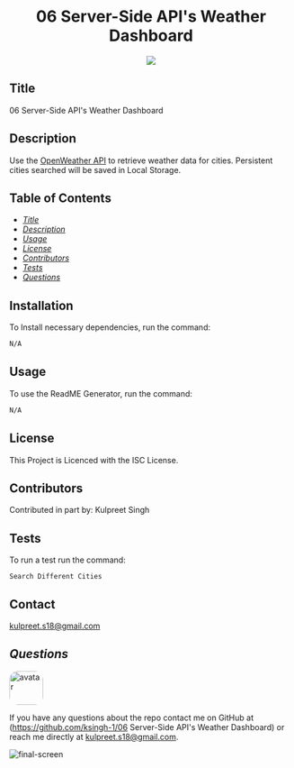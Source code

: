 
<h1 align="center">06 Server-Side API's Weather Dashboard</h1>
<p align="center" margin="50px">
    <a>
    <img src="https://img.shields.io/badge/Creator-KSingh-orange"/>
    </a>
</p>

## Title
06 Server-Side API's Weather Dashboard

## Description
Use the [OpenWeather API](https://openweathermap.org/api) to retrieve weather data for cities. Persistent cities searched will be saved in Local Storage.

## Table of Contents
* *[Title](#title)*
* *[Description](#description)*
* *[Usage](#usage)*
* *[License](#license)*
* *[Contributors](#contributors)*
* *[Tests](#tests)*
* *[Questions](#questions)*


## Installation
To Install necessary dependencies, run the command:
```sh
N/A
```

## Usage
To use the ReadME Generator, run the command:
```sh
N/A
```

## License
This Project is Licenced with the ISC License.


## Contributors
Contributed in part by:
Kulpreet Singh

## Tests
To run a test run the command:
```
Search Different Cities
```

## Contact
kulpreet.s18@gmail.com


## *Questions*
<img src="https://avatars1.githubusercontent.com/u/62266210?v=4" alt="avatar" style="border-radius: 15px" width="60"/>

If you have any questions about the repo contact me on GitHub at (https://github.com/ksingh-1/06 Server-Side API's Weather Dashboard)
or reach me directly at <kulpreet.s18@gmail.com>.

![final-screen](https://github.com/ksingh-1/06-Weather-Dashboard/blob/master/Assets/FinalScreen.PNG?raw=true)
